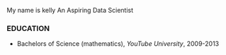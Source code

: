  My name is kelly An Aspiring Data Scientist
### EDUCATION
* Bachelors of Science (mathematics), *YouTube University*, 2009-2013
